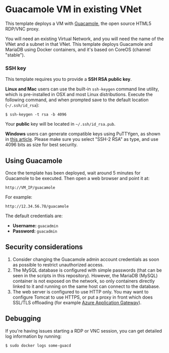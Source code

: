 # Guacamole VM in existing VNet

This template deploys a VM with [Guacamole](http://guac-dev.org), the open source HTML5 RDP/VNC proxy.

You will need an existing Virtual Network, and you will need the name of the VNet and a subnet in that VNet. This template deploys Guacamole and MariaDB using Docker containers, and it's based on CoreOS (channel "stable").

### SSH key

This template requires you to provide a **SSH RSA public key**.

**Linux and Mac** users can use the built-in `ssh-keygen` command line utility, which is pre-installed in OSX and most Linux distributions. Execute the following command, and when prompted save to the default location (`~/.ssh/id_rsa`):

    $ ssh-keygen -t rsa -b 4096

Your **public** key will be located in `~/.ssh/id_rsa.pub`.

**Windows** users can generate compatible keys using PuTTYgen, as shown in [this article](https://winscp.net/eng/docs/ui_puttygen). Please make sure you select "SSH-2 RSA" as type, and use 4096 bits as size for best security.

## Using Guacamole

Once the template has been deployed, wait around 5 minutes for Guacamole to be executed. Then open a web browser and point it at:

    http://VM_IP/guacamole

For example:

    http://12.34.56.78/guacamole

The default credentials are:

- **Username:** `guacadmin`
- **Password:** `guacadmin`

## Security considerations

1. Consider changing the Guacamole admin account credentials as soon as possible to restrict unauthorized access.
2. The MySQL database is configured with simple passwords (that can be seen in the scripts in this repository). However, the MariaDB (MySQL) container is not exposed on the network, so only containers directly linked to it and running on the same host can connect to the database.
3. The web server is configured to use HTTP only. You may want to configure Tomcat to use HTTPS, or put a proxy in front which does SSL/TLS offloading (for example [Azure Application Gateway](https://azure.microsoft.com/en-us/services/application-gateway/)).

## Debugging

If you're having issues starting a RDP or VNC session, you can get detailed log information by running:

    $ sudo docker logs some-guacd
